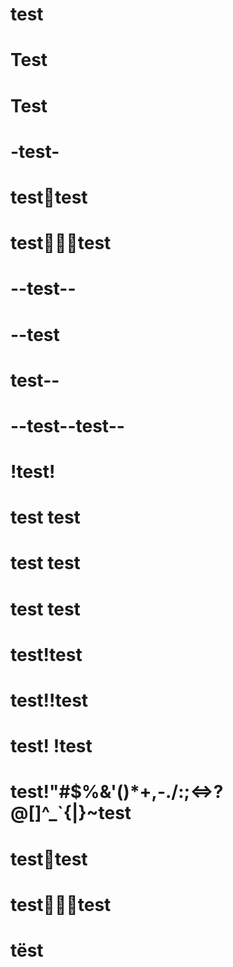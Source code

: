 # test

# Test

#  Test  

# -test-

# test🤷test

# test🤷🏽‍♂️test

# --test--

# --test

# test--

# --test--test--

# !test!

# test test

# test  test

# test          test

# test!test

# test!!test

# test! !test

# test!"#$%&'()*+,-./:;<=>?@[]^_`{|}~test

# test😬test

# test🤷🏻‍♀️test

# tëst
